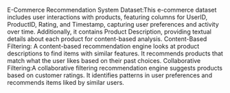 E-Commerce Recommendation System
Dataset:This e-commerce dataset includes user interactions with products, featuring columns for UserID, ProductID, Rating, and Timestamp, capturing user preferences and activity over time. Additionally,
it contains Product Description, providing textual details about each product for content-based analysis.
Content-Based Filtering: A content-based recommendation engine looks at product descriptions to find items with similar features. It recommends products that match what the user likes based on their past choices.
Collaborative Filtering:A collaborative filtering recommendation engine suggests products based on customer ratings. It identifies patterns in user preferences and recommends items liked by similar users.
